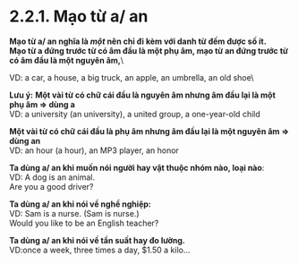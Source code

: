 # 2.2.1. Mạo từ a/ an

**Mạo từ **a/ an** nghĩa là _**một**_ nên chỉ đi kèm với danh
từ đếm được số ít.**\
**Mạo từ **a** đứng trước từ có âm đầu là một phụ âm, mạo từ an
đứng trước từ có âm đầu là một nguyên âm,**\

VD: a car, a house, a big truck, an apple, an umbrella, 
an old shoe\

**Lưu ý:**
**Một vài từ có chữ cái đầu là nguyên âm nhưng âm đầu lại là
một phụ âm => dùng a**\
VD: a university (an university), a united group, a
one-year-old child

**Một vài từ có chữ cái đầu là phụ âm nhưng âm đầu lại là một
nguyên âm => dùng an**\
VD: an hour (a hour), an MP3 player, an honor

**Ta dùng a/ an khi muốn nói người hay vật thuộc nhóm nào,
loại nào**:\
VD: A dog is an animal.\
Are you a good driver?

**Ta dùng a/ an khi nói về nghề nghiệp:** \
VD: Sam is a nurse. (Sam is nurse.)\
Would you like to be an English teacher?

**Ta dùng a/ an khi nói về tần suất hay đo lường.** \
VD:once a week, three times a day, $1.50 a kilo…